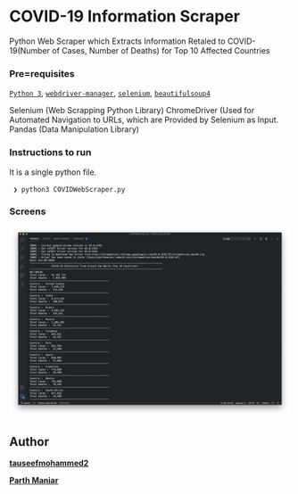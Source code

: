 # COVID-19 Information Scraper
<!--Remove the below lines and add yours -->
Python Web Scraper which Extracts Information Retaled to COVID-19(Number of Cases, Number of Deaths) for Top 10 Affected Countries

### Pre=requisites

[`Python 3`](https://www.python.org/downloads/ "Download Python"),
[`webdriver-manager`](https://pypi.org/project/webdriver-manager/ "Download webdriver-manager"),
[`selenium`](https://pypi.org/project/selenium/ "Download webdriver-manager"),
[`beautifulsoup4`](https://pypi.org/project/beautifulsoup4/ "Download webdriver-manager")

Selenium (Web Scrapping Python Library)
ChromeDriver (Used for Automated Navigation to URLs, which are Provided by Selenium as Input.
Pandas (Data Manipulation Library)

### Instructions to run
<!--Remove the below lines and add yours -->
It is a single python file. 

 ```shell
  ❯ python3 COVIDWebScraper.py
  ```

### Screens

![Screenshot](screens/COVIDWebScraper.png)


## Author
<!--Remove the below lines and add yours -->

**[tauseefmohammed2](https://github.com/tauseefmohammed2)**

**[Parth Maniar](https://github.com/officialpm)**

